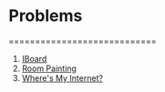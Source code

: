 # **Problems**
============================

1. [IBoard](https://open.kattis.com/problems/iboard)
1. [Room Painting](https://open.kattis.com/problems/roompainting)
1. [Where's My Internet?](https://open.kattis.com/problems/wheresmyinternet)
